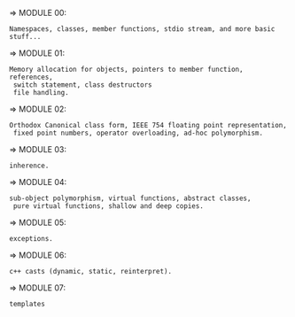 => MODULE 00:

	Namespaces, classes, member functions, stdio stream, and more basic stuff...

=> MODULE 01:
	
	Memory allocation for objects, pointers to member function, references,
	 switch statement, class destructors
	 file handling.

=> MODULE 02:

	Orthodox Canonical class form, IEEE 754 floating point representation,
	 fixed point numbers, operator overloading, ad-hoc polymorphism.

=> MODULE 03:

	inherence.

=> MODULE 04:

	sub-object polymorphism, virtual functions, abstract classes,
	 pure virtual functions, shallow and deep copies.  

=> MODULE 05:

	exceptions.

=> MODULE 06:

	c++ casts (dynamic, static, reinterpret).

=> MODULE 07:

	templates	
